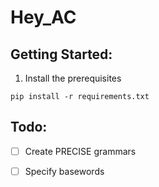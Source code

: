 # Hey_AC

## Getting Started:

1. Install the prerequisites
```console
pip install -r requirements.txt
```

## Todo:

- [ ] Create PRECISE grammars
- [ ] Specify basewords

